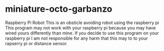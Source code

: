 # miniature-octo-garbanzo
Raspberry Pi Robot
This is an obsticle avoiding robot using the raspberry pi
This program may not work with your raspberry pi because you may have wired yours differently than mine.
If you decide to use this program on your raspberry pi I am not responsible for any harm that this may to to your rapserry pi or distance sensor.
